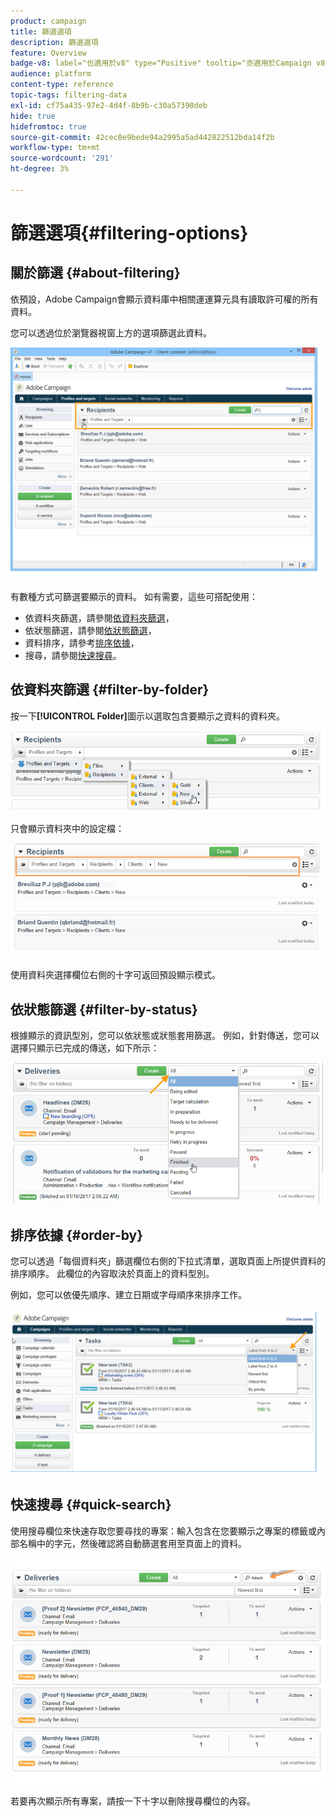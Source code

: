 ```yaml
---
product: campaign
title: 篩選選項
description: 篩選選項
feature: Overview
badge-v8: label="也適用於v8" type="Positive" tooltip="亦適用於Campaign v8"
audience: platform
content-type: reference
topic-tags: filtering-data
exl-id: cf75a435-97e2-4d4f-8b9b-c30a57390deb
hide: true
hidefromtoc: true
source-git-commit: 42cec0e9bede94a2995a5ad442822512bda14f2b
workflow-type: tm+mt
source-wordcount: '291'
ht-degree: 3%

---
```


# 篩選選項{#filtering-options}



## 關於篩選 {#about-filtering}

依預設，Adobe Campaign會顯示資料庫中相關運運算元具有讀取許可權的所有資料。

您可以透過位於瀏覽器視窗上方的選項篩選此資料。

![](assets/filter_web_zone.png)

有數種方式可篩選要顯示的資料。 如有需要，這些可搭配使用：

* 依資料夾篩選，請參閱[依資料夾篩選](#filter-by-folder)，
* 依狀態篩選，請參閱[依狀態篩選](#filter-by-status)，
* 資料排序，請參考[排序依據](#order-by)，
* 搜尋，請參閱[快速搜尋](#quick-search)。

## 依資料夾篩選 {#filter-by-folder}

按一下&#x200B;**[!UICONTROL Folder]**&#x200B;圖示以選取包含要顯示之資料的資料夾。

![](assets/filter_web_select_folder.png)

只會顯示資料夾中的設定檔：

![](assets/filter_web_folder_display.png)

使用資料夾選擇欄位右側的十字可返回預設顯示模式。

## 依狀態篩選 {#filter-by-status}

根據顯示的資訊型別，您可以依狀態或狀態套用篩選。 例如，針對傳送，您可以選擇只顯示已完成的傳送，如下所示：

![](assets/d_ncs_user_interface_filter_delivery.png)

## 排序依據 {#order-by}

您可以透過「每個資料夾」篩選欄位右側的下拉式清單，選取頁面上所提供資料的排序順序。 此欄位的內容取決於頁面上的資料型別。

例如，您可以依優先順序、建立日期或字母順序來排序工作。

![](assets/order_data_sample.png)

## 快速搜尋 {#quick-search}

使用搜尋欄位來快速存取您要尋找的專案：輸入包含在您要顯示之專案的標籤或內部名稱中的字元，然後確認將自動篩選套用至頁面上的資料。

![](assets/d_ncs_user_interface_filter_search.png)

若要再次顯示所有專案，請按一下十字以刪除搜尋欄位的內容。
